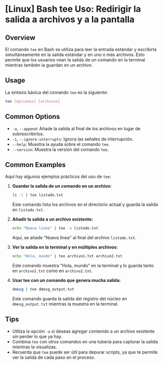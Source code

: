 # [Linux] Bash tee Uso: Redirigir la salida a archivos y a la pantalla

## Overview
El comando `tee` en Bash se utiliza para leer la entrada estándar y escribirla simultáneamente en la salida estándar y en uno o más archivos. Esto permite que los usuarios vean la salida de un comando en la terminal mientras también la guardan en un archivo.

## Usage
La sintaxis básica del comando `tee` es la siguiente:

```bash
tee [opciones] [archivos]
```

## Common Options
- `-a`, `--append`: Añade la salida al final de los archivos en lugar de sobrescribirlos.
- `-i`, `--ignore-interrupts`: Ignora las señales de interrupción.
- `--help`: Muestra la ayuda sobre el comando `tee`.
- `--version`: Muestra la versión del comando `tee`.

## Common Examples
Aquí hay algunos ejemplos prácticos del uso de `tee`:

1. **Guardar la salida de un comando en un archivo:**
   ```bash
   ls -l | tee listado.txt
   ```
   Este comando lista los archivos en el directorio actual y guarda la salida en `listado.txt`.

2. **Añadir la salida a un archivo existente:**
   ```bash
   echo "Nueva línea" | tee -a listado.txt
   ```
   Aquí, se añade "Nueva línea" al final del archivo `listado.txt`.

3. **Ver la salida en la terminal y en múltiples archivos:**
   ```bash
   echo "Hola, mundo" | tee archivo1.txt archivo2.txt
   ```
   Este comando muestra "Hola, mundo" en la terminal y lo guarda tanto en `archivo1.txt` como en `archivo2.txt`.

4. **Usar tee con un comando que genera mucha salida:**
   ```bash
   dmesg | tee dmesg_output.txt
   ```
   Este comando guarda la salida del registro del núcleo en `dmesg_output.txt` mientras la muestra en la terminal.

## Tips
- Utiliza la opción `-a` si deseas agregar contenido a un archivo existente sin perder lo que ya hay.
- Combina `tee` con otros comandos en una tubería para capturar la salida mientras la visualizas.
- Recuerda que `tee` puede ser útil para depurar scripts, ya que te permite ver la salida de cada paso en el proceso.